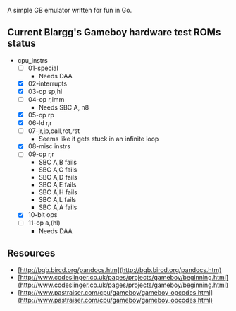 A simple GB emulator written for fun in Go.

## Current Blargg's Gameboy hardware test ROMs status

* cpu_instrs
  * [ ] 01-special
    * Needs DAA
  * [x] 02-interrupts
  * [x] 03-op sp,hl
  * [ ] 04-op r,imm
    * Needs SBC A, n8
  * [x] 05-op rp
  * [x] 06-ld r,r
  * [ ] 07-jr,jp,call,ret,rst
    * Seems like it gets stuck in an infinite loop
  * [x] 08-misc instrs
  * [ ] 09-op r,r
    * SBC A,B fails
    * SBC A,C fails
    * SBC A,D fails
    * SBC A,E fails
    * SBC A,H fails
    * SBC A,L fails
    * SBC A,A fails
  * [x] 10-bit ops
  * [ ] 11-op a,(hl)
    * Needs DAA

## Resources

* [http://bgb.bircd.org/pandocs.htm](http://bgb.bircd.org/pandocs.htm)
* [http://www.codeslinger.co.uk/pages/projects/gameboy/beginning.html](http://www.codeslinger.co.uk/pages/projects/gameboy/beginning.html)
* [http://www.pastraiser.com/cpu/gameboy/gameboy_opcodes.html](http://www.pastraiser.com/cpu/gameboy/gameboy_opcodes.html)